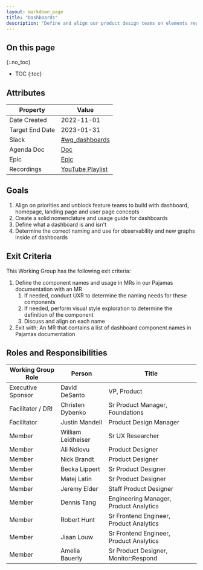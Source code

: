 ```yaml
---
layout: markdown_page
title: "Dashboards"
description: "Define and align our product design teams on elements regarding dashboard features."
---
```


## On this page
{:.no_toc}

- TOC
{:toc}

## Attributes

| Property        | Value           |
|-----------------|-----------------|
| Date Created    | 2022-11-01      |
| Target End Date | 2023-01-31      |
| Slack           | [#wg_dashboards](https://gitlab.slack.com/archives/C04BMT6SL9F)   |
| Agenda Doc      | [Doc](https://docs.google.com/document/d/1rK7UsZ8nbZ9lyklb0NiH3FO-UqpgQT1jhRNBpjNkZko/edit)             |
| Epic            | [Epic](https://gitlab.com/groups/gitlab-org/-/epics/9353)       | 
| Recordings      | [YouTube Playlist](https://youtube.com/playlist?list=PL05JrBw4t0KqbrWIdqhPCu4MffTPI-gC0) |

## Goals

1. Align on priorities and unblock feature teams to build with dashboard, homepage, landing page and user page concepts
1. Create a solid nomenclature and usage guide for dashboards 
1. Define what a dashboard is and isn't
1. Determine the correct naming and use for observability and new graphs inside of dashboards


## Exit Criteria

This Working Group has the following exit criteria:

1. Define the component names and usage in MRs in our Pajamas documentation with an MR 
   1. If needed, conduct UXR to determine the naming needs for these components
   1. If needed, perform visual style exploration to determine the definition of the component
   1. Discuss and align on each name
1. Exit with: An MR that contains a list of dashboard component names in Pajamas documentation



## Roles and Responsibilities

| Working Group Role    | Person                   | Title                                           |
|-----------------------|--------------------------|-------------------------------------------------|
| Executive Sponsor     | David DeSanto            | VP, Product                                     |
| Facilitator / DRI     | Christen Dybenko         | Sr Product Manager, Foundations                 |
| Facilitator           | Justin Mandell           | Product Design Manager                          |
| Member                | William Leidheiser       | Sr UX Researcher                                |
| Member                | Ali Ndlovu               | Product Designer                                |
| Member                | Nick Brandt              | Product Designer                                |
| Member                | Becka Lippert            | Sr Product Designer                             |
| Member                | Matej Latin              | Sr Product Designer                             |
| Member                | Jeremy Elder             | Staff Product Designer                          |
| Member                | Dennis Tang              | Engineering Manager, Product Analytics          |
| Member                | Robert Hunt              | Sr Frontend Engineer, Product Analytics         |
| Member                | Jiaan Louw               | Sr Frontend Engineer, Product Analytics         |
| Member                | Amelia Bauerly           | Sr Product Designer, Monitor:Respond            |
